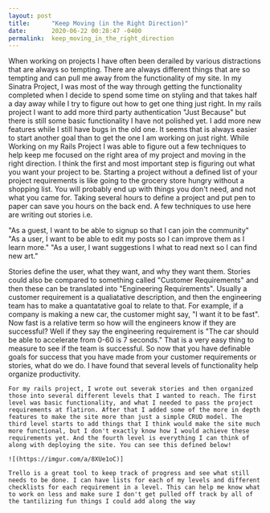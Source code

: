 ```yaml
---
layout: post
title:      "Keep Moving (in the Right Direction)"
date:       2020-06-22 00:28:47 -0400
permalink:  keep_moving_in_the_right_direction
---
```



   When working on projects I have often been derailed by various distractions that are always so tempting. There are always different things that are so tempting and can pull me away from the functionality of my site. In my Sinatra Project, I was most of the way through getting the functionality completed when I decide to spend some time on styling and that takes half a day away while I try to figure out how to get one thing just right. In my rails project I want to add more third party authentication "Just Because" but there is still some basic functionality I have not polished yet. I add more new features while I still have bugs in the old one. It seems that is always easier to start another goal than to get the one I am working on just right. 
   While Working on my Rails Project I was able to figure out a few techniques to help keep me focused on the right area of my project and moving in the right direction. I think the first and most important step is figuring out what you want your project to be. Starting a project without a defined list of your project requirements is like going to the grocery store hungry without a shopping list. You will probably end up with things you don't need, and not what you came for. Taking several hours to define a project and put pen to paper can save you hours on the back end. A few techniques to use here are writing out stories i.e.

"As a guest, I want to be able to signup so that I can join the community"
"As a user, I want to be able to edit my posts so I can improve them as I learn more."
"As a user, I want suggestions I what to read next so I can find new art."

   Stories define the user, what they want, and why they want them. Stories could also be compared to something called "Customer Requirements" and then these can be translated into "Engineering Requirements". Usually a customer requirement is a qualiatative description, and then the engineering team has to make a quantatative goal to relate to that. For example, if a company is making a new car, the customer might say, "I want it to be fast". Now fast is a relative term so how will the engineers know if they are successful? Well if they say the engineering requirement is "The car should be able to accelerate from 0-60 is 7 seconds." That is a very easy thing to measure to see if the team is successful. So now that you have definable goals for success that you have made from your customer requirements or stories, what do we do. I have found that several levels of functionality help organize productivity. 

	For my rails project, I wrote out severak stories and then organized those into several different levels that I wanted to reach. The first level was basic functionality, and what I needed to pass the project requirements at flatiron. After that I added some of the more in depth features to make the site more than just a simple CRUD model. The third level starts to add things that I think would make the site much more functional, but I don't exactly know how I would achieve these requirements yet. And the fourth level is everything I can think of along with deploying the site. You can see this defined below!
	
	![(https://imgur.com/a/8XUe1oC)]
	
	Trello is a great tool to keep track of progress and see what still needs to be done. I can have lists for each of my levels and different checklists for each requirement in a level. This can help me know what to work on less and make sure I don't get pulled off track by all of the tantilizing fun things I could add along the way
	
